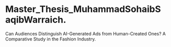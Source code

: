 # Master_Thesis_MuhammadSohaibSaqibWarraich.
 Can Audiences Distinguish AI-Generated Ads from Human-Created Ones? A Comparative Study in the Fashion Industry.
